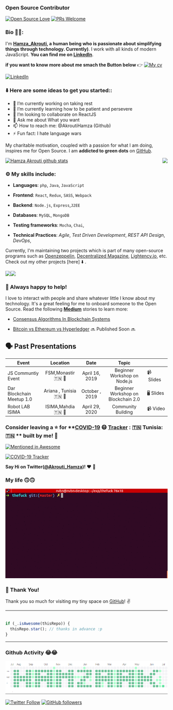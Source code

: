 
### Open Source Contributor 


[![Open Source Love](https://badges.frapsoft.com/os/v2/open-source.svg?v=103)](https://github.com/AkroutiHamza) [![PRs Welcome](https://img.shields.io/badge/PRs-welcome-brightgreen.svg?style=flat&logo=github)](https://github.com/AkroutiHamza/Hamza-Akrouti)

### Bio 🧑🏻:

I'm **[Hamza_Akrouti](https://www.linkedin.com/in/akrouti-hamza-507559176), a human being who is passionate about simplifying things through technology.
Currently)**. I work with all kinds of modern JavaScript. **You can find me on [LinkedIn](https://www.linkedin.com/in/akrouti-hamza-507559176/)**. 

 **if you want to know more about me smach the Button below**  👉 
 [![My cv](https://img.shields.io/badge/View%20-My%20Cv-green)](https://github.com/AkroutiHamza/AkroutiHamza/blob/master/curriculum%20vitae.pdf)

 [![LinkedIn](https://img.shields.io/static/v1.svg?label=LinkedIn&message=@hamzaakrouti&logo=linkedin&style=flat&color=blue)](https://www.linkedin.com/in/akrouti-hamza-507559176/)
 
### :arrow_down: Here are some ideas to get you started::
- 🔭 I’m currently working on taking rest
- 🌱 I’m currently learning how to be patient and persevere
- 👯 I’m looking to collaborate on ReactJS
- 💬 Ask me about What you want 
- 📫 How to reach me: @AkroutiHamza (Github) 
- ⚡ Fun fact: I hate language wars


My charitable motivation, coupled with a passion for what I am doing, inspires me for Open Source. 
I am **addicted to green dots** on [GitHub](https://github.com/AkroutiHamza?tab=repositories).


<a href="https://github.com/anuraghazra/github-readme-stats">
  <img align="right" src="https://github-readme-stats.vercel.app/api/top-langs/?username=AkroutiHamza" />
</a>

[![Hamza Akrouti github stats](https://github-readme-stats.vercel.app/api?username=AkroutiHamza&show_icons=true)](https://profile-summary-for-github.com/user/AkroutiHamza)



### :gear: My skills include:

- **Languages**: `php`, `Java`, `JavaScript`

- **Frontend**: `React`, `Redux`, `SASS`, `Webpack`

- **Backend**: `Node.js`, `Express`,`J2EE` 

- **Databases**: `MySQL`, `MongoDB`

- **Testing frameworks**: `Mocha`, `Chai`, 

- **Technical Practices**: *Agile*, *Test Driven Development*, *REST API Design*, *DevOps*,

Currently, I'm maintaining two projects which is part of many open-source programs such as [Openzeppelin](https://openzeppelin.com/), [Decentralized Magazine](https://en.decentral.news/), [Lightency.io](http://lightency.io/), etc. Check out my other projects [here] ⬇️ .

<a href="https://github.com/AkroutiHamza/FLIGHTINSURRANCE">
  <img align="left" src="https://github-readme-stats.vercel.app/api/pin/?username=AkroutiHamza&repo=FLIGHTINSURRANCE" />
</a>

 <a href="https://github.com/AkroutiHamza/progressbar">
  <img align="left" src="https://github-readme-stats.vercel.app/api/pin/?username=AkroutiHamza&repo=progressbar" />
</a>
<br>

### :handshake: Always happy to help!

I love to interact with people and share whatever little I know about my technology. It's a great feeling for me to onboard someone to the Open Source. Read the following **[Medium](https://medium.com/@hamzaakrouti)** stories to learn more:

- [Consensus Algorithms In Blockchain Systems ](https://medium.com/@hamzaakrouti/consensus-algorithms-in-blockchain-systems-72141d5ea512)

- [Bitcoin vs Ethereum vs Hyperledger](https://medium.com/@hamzaakrouti/) 🔜 Published Soon 🔜

## 🗣 Past Presentations

| Event | Location | Date | Topic |       |
|------|:-------:|:-----:|:------:|--------|
|  JS Communtiy Event | FSM,Monastir 🇹🇳 🌊 | April 16, 2019 | Beginner Workshop on Node.js | 📹 &nbsp;Slides |
| Dar Blockchain Meetup 1.0 | Ariana , Tunisia 🇹🇳 💱 | October , 2019 | Beginner Workshop on Blockchain 2.0 | 🖥&nbsp;Slides |
|  Robot LAB ISIMA| ISIMA,Mahdia 🇹🇳 🌊 | April 29, 2020 | Community Building | 📹&nbsp;Video |
							
### Consider leaving a :star: for **[COVID-19](https://github.com/AkroutiHamza/COVID19/) :mask: [Tracker](https://github.com/AkroutiHamza/COVID19/) : 🇹🇳  Tunisia:  🇹🇳 ** built by me! :hugs: 

[![Mentioned in Awesome](https://awesome.re/mentioned-badge.svg)](https://github.com/AkroutiHamza/COVID19/)

[![COVID-19 Tracker](https://github-readme-stats.vercel.app/api/pin/?username=AkroutiHamza&repo=COVID19)](https://github.com/AkroutiHamza/COVID19)

**Say Hi on Twitter([@Akrouti_Hamza](https://twitter.com/akrouti_hamza))!** :heart: 💬 

### My life 🙃🙃
![Fucking Life](https://raw.githubusercontent.com/AkroutiHamza/AkroutiHamza/master/assets/Mylife.gif) 

### :hugs: Thank You!

Thank you so much for visiting my tiny space on [GitHub](https://github.com/AkroutiHamza)! :v:





----
```javascript

if (_.isAwesome(thisRepo)) {
  thisRepo.star(); // thanks in advance :p
}

```
----

### Github Activity 😂😂
[![github.com/AkroutiHamza](https://raw.githubusercontent.com/AkroutiHamza/AkroutiHamza/master/assets/graph.png)](https://github.com/AkroutiHamza)

[![Twitter Follow](https://img.shields.io/twitter/follow/akrouti_hamza?style=social)](https://twitter.com/akrouti_hamza) [![GitHub followers](https://img.shields.io/github/followers/Akroutihamza.svg?label=Follow%20@AkroutiHamza&style=social)](https://github.com/AkroutiHamza/)


